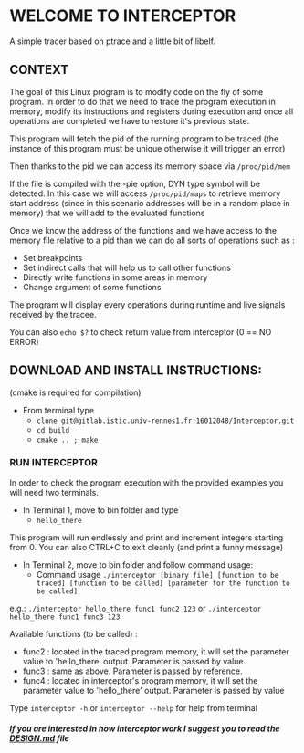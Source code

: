 


# WELCOME TO INTERCEPTOR

A simple tracer based on ptrace and a little bit of libelf.

## CONTEXT

The goal of this Linux program is to modify code on the fly of some program. In order to do that we need to trace the program execution in memory, modify its instructions and registers during execution and once all operations are completed we have to restore it's previous state.

This program will fetch the pid of the running program to be traced (the instance of this program must be unique otherwise it will trigger an error)

Then thanks to the pid we can access its memory space via `/proc/pid/mem` 

If the file is compiled with the -pie option, DYN type symbol will be detected. In this case we will access `/proc/pid/maps` to retrieve memory start address (since in this scenario addresses will be in a random place in memory) that we will add to the evaluated functions

Once we know the address of the functions and we have access to the memory file relative to a pid than we can do all sorts of operations such as :
- Set breakpoints
- Set indirect calls that will help us to call other functions
- Directly write functions in some areas in memory
- Change argument of some functions
  
The program will display every operations during runtime and live signals received by the tracee.

You can also `echo $?` to check return value from interceptor (0 == NO ERROR)


## DOWNLOAD AND INSTALL INSTRUCTIONS:

(cmake is required for compilation)
- From terminal type
	- `clone git@gitlab.istic.univ-rennes1.fr:16012048/Interceptor.git`
	- `cd build`
    - `cmake .. ; make`

### RUN INTERCEPTOR

In order to check the program execution with the provided examples you will need two terminals.
- In Terminal 1, move to bin folder and type
	- `hello_there`
	
This program will run endlessly and print and increment integers starting from 0. 
You can also CTRL+C to exit cleanly (and print a funny message)
    
- In Terminal 2, move to bin folder and follow command usage:    
    - Command usage `./interceptor [binary file] [function to be traced] [function to be called] [parameter for the function to be called]`

e.g.: `./interceptor hello_there func1 func2 123`  or `./interceptor hello_there func1 func3 123`
    
Available functions (to be called) :
- func2 : located in the traced program memory, it will set the parameter value to 'hello_there' output. Parameter is passed by value.
- func3 : same as above. Parameter is passed by reference.
- func4 : located in interceptor's program memory, it will set the parameter value to 'hello_there' output. Parameter is passed by value
 
Type `interceptor -h` or `interceptor --help` for help from terminal

##### If you are interested in how interceptor work I suggest you to read the [DESIGN.md](./DESIGN.md) file
